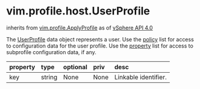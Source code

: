 vim.profile.host.UserProfile
============================
inherits from [vim.profile.ApplyProfile](docs/vim.profile.ApplyProfile.md)
as of [vSphere API 4.0](vim.version.md#vim.version.version5)


The <a href="vim.profile.host.UserProfile.md">UserProfile</a> data object represents a user.  Use the <a href="vim.profile.ApplyProfile.md#policy">policy</a> list for access to configuration data  for the user profile. Use the <a href="vim.profile.ApplyProfile.md#property">property</a> list for access  to subprofile configuration data, if any.

| property | type | optional | priv | desc |
|:---------|:-----|:---------|:-----|:-----|
| key | string | None | None | Linkable identifier. |


